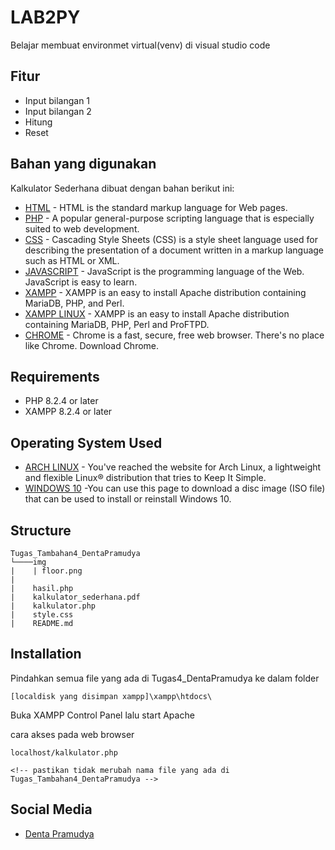 # LAB2PY

Belajar membuat environmet virtual(venv) di visual studio code 

## Fitur
- Input bilangan 1
- Input bilangan 2
- Hitung
- Reset

## Bahan yang digunakan
Kalkulator Sederhana dibuat dengan bahan berikut ini:
* [HTML](https://www.w3schools.com/html/) - HTML is the standard markup language for Web pages.
* [PHP](https://www.php.net/) - A popular general-purpose scripting language that is especially suited to web development.
* [CSS](https://en.wikipedia.org/wiki/CSS) - Cascading Style Sheets (CSS) is a style sheet language used for describing the presentation of a document written in a markup language such as HTML or XML.
* [JAVASCRIPT](https://www.w3schools.com/js/) - JavaScript is the programming language of the Web. JavaScript is easy to learn.
* [XAMPP](https://www.apachefriends.org/download.html) - XAMPP is an easy to install Apache distribution containing MariaDB, PHP, and Perl.
* [XAMPP LINUX](https://wiki.archlinux.org/title/XAMPP) - XAMPP is an easy to install Apache distribution containing MariaDB, PHP, Perl and ProFTPD.
* [CHROME](https://www.google.com/chrome/) - Chrome is a fast, secure, free web browser. There's no place like Chrome. Download Chrome.

## Requirements

* PHP 8.2.4 or later
* XAMPP 8.2.4 or later

## Operating System Used
* [ARCH LINUX](https://archlinux.org/) - You've reached the website for Arch Linux, a lightweight and flexible Linux® distribution that tries to Keep It Simple.
* [WINDOWS 10](https://www.microsoft.com/software-download/windows10) -You can use this page to download a disc image (ISO file) that can be used to install or reinstall Windows 10.

## Structure

````
Tugas_Tambahan4_DentaPramudya
└────img
|    | floor.png
|    
|    hasil.php
|    kalkulator_sederhana.pdf
|    kalkulator.php
|    style.css
|    README.md
````

## Installation

Pindahkan semua file yang ada di Tugas4_DentaPramudya ke dalam folder

    [localdisk yang disimpan xampp]\xampp\htdocs\

Buka XAMPP Control Panel lalu start Apache

cara akses pada web browser

    localhost/kalkulator.php

    <!-- pastikan tidak merubah nama file yang ada di Tugas_Tambahan4_DentaPramudya -->

## Social Media
* [Denta Pramudya](https://youtube.com/@fraxzu)

